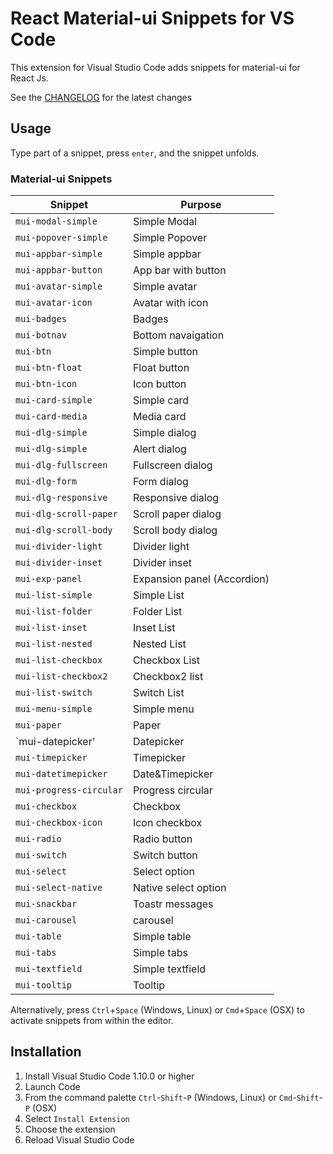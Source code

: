 # React Material-ui Snippets for VS Code


This extension for Visual Studio Code adds snippets for material-ui  for React Js.

<!--![Use Extension]()-->

See the [CHANGELOG](https://github.com/tmarun/vscode-material-ui-snippets/blob/master/CHANGELOG.md) for the latest changes

## Usage

Type part of a snippet, press `enter`, and the snippet unfolds.



### Material-ui Snippets

| Snippet                       | Purpose                                                      |
| ------------------------------| ------------------------------------------------------------ |
| `mui-modal-simple`            | Simple Modal                                                 |
| `mui-popover-simple`          | Simple Popover                                               |
| `mui-appbar-simple `          | Simple appbar                                                |
| `mui-appbar-button`           | App bar with button                                          |
| `mui-avatar-simple`           | Simple avatar                                                |
| `mui-avatar-icon`             | Avatar with icon                                             |
| `mui-badges`                  | Badges                                                       |
| `mui-botnav`                  | Bottom navaigation                                           |
| `mui-btn`                     | Simple button                                                |
| `mui-btn-float`               | Float button                                                 |
| `mui-btn-icon`                | Icon button                                                  |
| `mui-card-simple`             | Simple card                                                  |
| `mui-card-media`              | Media card                                                   |
| `mui-dlg-simple`              | Simple dialog                                                |
| `mui-dlg-simple`              | Alert dialog                                                 |
| `mui-dlg-fullscreen`          | Fullscreen dialog                                            |
| `mui-dlg-form`                | Form dialog                                                  |
| `mui-dlg-responsive`          | Responsive dialog                                            |
| `mui-dlg-scroll-paper`        | Scroll paper dialog                                          |
| `mui-dlg-scroll-body`         | Scroll body dialog                                           |
| `mui-divider-light`           | Divider light                                                |
| `mui-divider-inset`           | Divider inset                                                |
| `mui-exp-panel`               | Expansion panel (Accordion)                                  |
| `mui-list-simple`             | Simple List                                                  |
| `mui-list-folder`             | Folder List                                                  |
| `mui-list-inset`              | Inset  List                                                  |
| `mui-list-nested`             | Nested List                                                  |
| `mui-list-checkbox`           | Checkbox List                                                |
| `mui-list-checkbox2`          | Checkbox2 list                                               |
| `mui-list-switch`             | Switch List                                                  |
| `mui-menu-simple`             | Simple menu                                                  |
| `mui-paper`                   | Paper                                                        |
| `mui-datepicker'              | Datepicker                                                   |
| `mui-timepicker`              | Timepicker                                                   |
| `mui-datetimepicker`          | Date&Timepicker                                              |
| `mui-progress-circular`       | Progress circular                                            |
| `mui-checkbox`                | Checkbox                                                     |
| `mui-checkbox-icon`           | Icon checkbox                                                |
| `mui-radio`                   | Radio button                                                 |
| `mui-switch`                  | Switch button                                                |
| `mui-select`                  | Select option                                                |
| `mui-select-native`           | Native select option                                         |
| `mui-snackbar`                | Toastr messages                                              |
| `mui-carousel`                | carousel                                                     |
| `mui-table`                   | Simple table                                                 |
| `mui-tabs`                    | Simple tabs                                                  |
| `mui-textfield`               | Simple textfield                                             |
| `mui-tooltip`                 | Tooltip                                                      | 


Alternatively, press `Ctrl`+`Space` (Windows, Linux) or `Cmd`+`Space` (OSX) to activate snippets from within the editor.

## Installation

1.  Install Visual Studio Code 1.10.0 or higher
1.  Launch Code
1.  From the command palette `Ctrl`-`Shift`-`P` (Windows, Linux) or `Cmd`-`Shift`-`P` (OSX)
1.  Select `Install Extension`
1.  Choose the extension
1.  Reload Visual Studio Code

